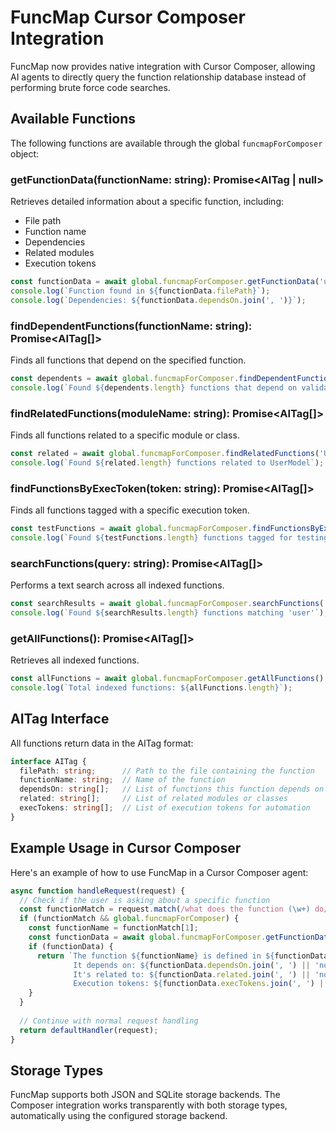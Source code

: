 # FuncMap Cursor Composer Integration

FuncMap now provides native integration with Cursor Composer, allowing AI agents to directly query the function relationship database instead of performing brute force code searches.

## Available Functions

The following functions are available through the global `funcmapForComposer` object:

### getFunctionData(functionName: string): Promise<AITag | null>
Retrieves detailed information about a specific function, including:
- File path
- Function name
- Dependencies
- Related modules
- Execution tokens

```typescript
const functionData = await global.funcmapForComposer.getFunctionData('updateIndex');
console.log(`Function found in ${functionData.filePath}`);
console.log(`Dependencies: ${functionData.dependsOn.join(', ')}`);
```

### findDependentFunctions(functionName: string): Promise<AITag[]>
Finds all functions that depend on the specified function.

```typescript
const dependents = await global.funcmapForComposer.findDependentFunctions('validateUser');
console.log(`Found ${dependents.length} functions that depend on validateUser`);
```

### findRelatedFunctions(moduleName: string): Promise<AITag[]>
Finds all functions related to a specific module or class.

```typescript
const related = await global.funcmapForComposer.findRelatedFunctions('UserModel');
console.log(`Found ${related.length} functions related to UserModel`);
```

### findFunctionsByExecToken(token: string): Promise<AITag[]>
Finds all functions tagged with a specific execution token.

```typescript
const testFunctions = await global.funcmapForComposer.findFunctionsByExecToken('test');
console.log(`Found ${testFunctions.length} functions tagged for testing`);
```

### searchFunctions(query: string): Promise<AITag[]>
Performs a text search across all indexed functions.

```typescript
const searchResults = await global.funcmapForComposer.searchFunctions('user');
console.log(`Found ${searchResults.length} functions matching 'user'`);
```

### getAllFunctions(): Promise<AITag[]>
Retrieves all indexed functions.

```typescript
const allFunctions = await global.funcmapForComposer.getAllFunctions();
console.log(`Total indexed functions: ${allFunctions.length}`);
```

## AITag Interface

All functions return data in the AITag format:

```typescript
interface AITag {
  filePath: string;      // Path to the file containing the function
  functionName: string;  // Name of the function
  dependsOn: string[];   // List of functions this function depends on
  related: string[];     // List of related modules or classes
  execTokens: string[];  // List of execution tokens for automation
}
```

## Example Usage in Cursor Composer

Here's an example of how to use FuncMap in a Cursor Composer agent:

```typescript
async function handleRequest(request) {
  // Check if the user is asking about a specific function
  const functionMatch = request.match(/what does the function (\w+) do/i);
  if (functionMatch && global.funcmapForComposer) {
    const functionName = functionMatch[1];
    const functionData = await global.funcmapForComposer.getFunctionData(functionName);
    if (functionData) {
      return `The function ${functionName} is defined in ${functionData.filePath}.
              It depends on: ${functionData.dependsOn.join(', ') || 'no other functions'}.
              It's related to: ${functionData.related.join(', ') || 'no modules'}.
              Execution tokens: ${functionData.execTokens.join(', ') || 'none'}.`;
    }
  }
  
  // Continue with normal request handling
  return defaultHandler(request);
}
```

## Storage Types

FuncMap supports both JSON and SQLite storage backends. The Composer integration works transparently with both storage types, automatically using the configured storage backend. 